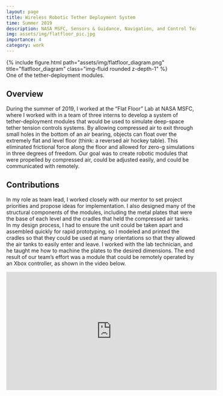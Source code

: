 ```yaml
---
layout: page
title: Wireless Robotic Tether Deployment System
time: Summer 2019
description: NASA MSFC, Sensors & Guidance, Navigation, and Control Team
img: assets/img/flatfloor_pic.jpg
importance: 4
category: work
---
```


<div class="row">
    <div class="col-sm mt-3 mt-md-0">
        {% include figure.html path="assets/img/flatfloor_diagram.png" title="flatfloor_diagram" class="img-fluid rounded z-depth-1" %}
    </div>
</div>
<div class="caption">
    One of the tether-deployment modules.
</div>

## Overview
During the summer of 2019, I worked at the “Flat Floor” Lab at NASA MSFC, where I worked with in a team of three interns to develop a system of tether-deployment modules that would be used to simulate deep-space tether tension controls systems. By allowing compressed air to exit through small holes in the bottom of an air bearing, objects can float over the extremely flat and level floor (think: a reversed air hockey table). This eliminated frictional force along the floor and allowed for zero-g simulations in three degrees of freedom. Our goal was to create robotic modules that were propelled by compressed air, could be adjusted easily, and could be communicated with remotely.

## Contributions
In my role as team lead, I worked closely with our mentor to set project priorities and propose ideas for implementation. I also designed many of the structural components of the modules, including the metal plates that were the base of each level and the cradles that held the compressed air tanks. In my design process, I had to ensure the unit could be taken apart and assembled quickly for rapid prototyping, so I modeled and printed the cradles so that they could be used at many orientations so that they allowed the air tanks to easily enter and leave. I worked with the lab technician, and he taught me how to machine the plates to the desired dimensions. The end result of our team’s effort was a module that could be remotely operated by an Xbox controller, as shown in the video below.

<iframe width="560" height="315" src="https://www.youtube.com/embed/iTXhHc_8Mc0" title="YouTube video player" frameborder="0" allow="accelerometer; autoplay; clipboard-write; encrypted-media; gyroscope; picture-in-picture" allowfullscreen></iframe>

<!---TODO: add cradle photo, center video--->